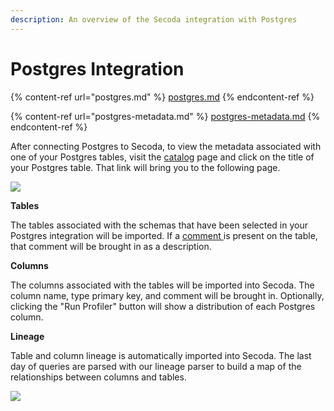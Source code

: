 ```yaml
---
description: An overview of the Secoda integration with Postgres
---
```


# Postgres Integration

{% content-ref url="postgres.md" %}
[postgres.md](postgres.md)
{% endcontent-ref %}

{% content-ref url="postgres-metadata.md" %}
[postgres-metadata.md](postgres-metadata.md)
{% endcontent-ref %}

After connecting Postgres to Secoda, to view the metadata associated with one of your Postgres tables, visit the [catalog](https://app.secoda.co/catalog) page and click on the title of your Postgres table. That link will bring you to the following page.

![](<https://secoda-public-media-assets.s3.amazonaws.com/image (2) (2) (1).png>)

**Tables**

The tables associated with the schemas that have been selected in your Postgres integration will be imported. If a [comment ](https://docs.snowflake.com/en/sql-reference/sql/comment.html)is present on the table, that comment will be brought in as a description.

**Columns**

The columns associated with the tables will be imported into Secoda. The column name, type primary key, and comment will be brought in. Optionally, clicking the "Run Profiler" button will show a distribution of each Postgres column.

**Lineage**

Table and column lineage is automatically imported into Secoda. The last day of queries are parsed with our lineage parser to build a map of the relationships between columns and tables.

![](<https://secoda-public-media-assets.s3.amazonaws.com/image (9) (1) (1).png>)
